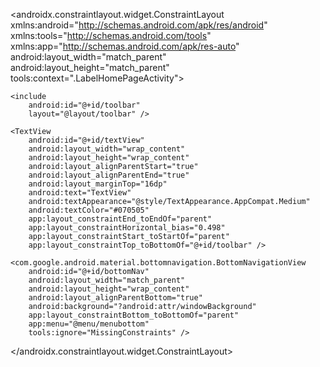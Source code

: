 <?xml version="1.0" encoding="utf-8"?>
<androidx.constraintlayout.widget.ConstraintLayout
    xmlns:android="http://schemas.android.com/apk/res/android"
    xmlns:tools="http://schemas.android.com/tools"
    xmlns:app="http://schemas.android.com/apk/res-auto"
    android:layout_width="match_parent"
    android:layout_height="match_parent"
    tools:context=".LabelHomePageActivity">

    <include
        android:id="@+id/toolbar"
        layout="@layout/toolbar" />

    <TextView
        android:id="@+id/textView"
        android:layout_width="wrap_content"
        android:layout_height="wrap_content"
        android:layout_alignParentStart="true"
        android:layout_alignParentEnd="true"
        android:layout_marginTop="16dp"
        android:text="TextView"
        android:textAppearance="@style/TextAppearance.AppCompat.Medium"
        android:textColor="#070505"
        app:layout_constraintEnd_toEndOf="parent"
        app:layout_constraintHorizontal_bias="0.498"
        app:layout_constraintStart_toStartOf="parent"
        app:layout_constraintTop_toBottomOf="@+id/toolbar" />

    <com.google.android.material.bottomnavigation.BottomNavigationView
        android:id="@+id/bottomNav"
        android:layout_width="match_parent"
        android:layout_height="wrap_content"
        android:layout_alignParentBottom="true"
        android:background="?android:attr/windowBackground"
        app:layout_constraintBottom_toBottomOf="parent"
        app:menu="@menu/menubottom"
        tools:ignore="MissingConstraints" />

</androidx.constraintlayout.widget.ConstraintLayout>
